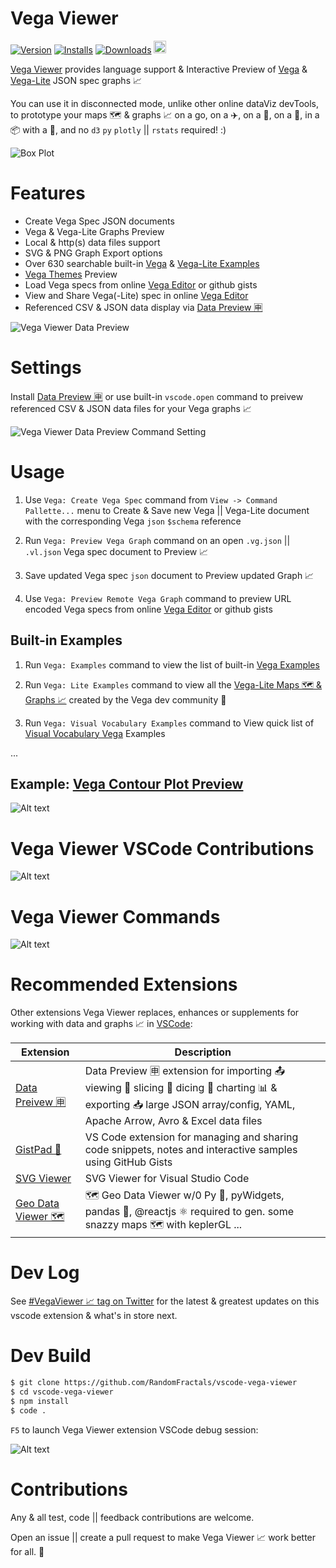 # Vega Viewer

[![Version](https://vsmarketplacebadge.apphb.com/version/RandomFractalsInc.vscode-vega-viewer.svg?color=orange&style=?style=for-the-badge&logo=visual-studio-code)](https://marketplace.visualstudio.com/items?itemName=RandomFractalsInc.vscode-vega-viewer)
[![Installs](https://vsmarketplacebadge.apphb.com/installs/RandomFractalsInc.vscode-vega-viewer.svg?color=orange)](https://marketplace.visualstudio.com/items?itemName=RandomFractalsInc.vscode-vega-viewer)
[![Downloads](https://vsmarketplacebadge.apphb.com/downloads/RandomFractalsInc.vscode-vega-viewer.svg?color=orange)](https://marketplace.visualstudio.com/items?itemName=RandomFractalsInc.vscode-vega-viewer)
<a href='https://ko-fi.com/F1F812DLR' target='_blank' title='support: https://ko-fi.com/dataPixy'>
  <img height='24' style='border:0px;height:20px;' src='https://az743702.vo.msecnd.net/cdn/kofi3.png?v=2' alt='https://ko-fi.com/dataPixy' /></a>

[Vega Viewer](https://marketplace.visualstudio.com/items?itemName=RandomFractalsInc.vscode-vega-viewer) provides language support & Interactive Preview of [Vega](https://vega.github.io/vega/) & 
[Vega-Lite](https://vega.github.io/vega-lite/) JSON spec graphs 📈

You can use it in disconnected mode, unlike other online dataViz devTools, to prototype your maps 🗺️ & graphs 📈 on a go, on a ✈️, on a 🚄, on a 🚤, in a 📦 with a 🐐, 
and no `d3` `py` `plotly` || `rstats` required! :)

![Box Plot](https://github.com/RandomFractals/vscode-vega-viewer/blob/master/images/vega-viewer-boxplot.png?raw=true 
 "Vega Viewer Box Plot Preview")


# Features

- Create Vega Spec JSON documents
- Vega & Vega-Lite Graphs Preview
- Local & http(s) data files support
- SVG & PNG Graph Export options
- Over 630 searchable built-in [Vega](https://vega.github.io/vega/examples/) & [Vega-Lite Examples](https://vega.github.io/vega-lite/examples/)
- [Vega Themes](https://twitter.com/search?q=%23vegaThemes&src=typed_query) Preview
- Load Vega specs from online [Vega Editor](https://vega.github.io/editor) or github gists
- View and Share Vega(-Lite) spec in online [Vega Editor](https://vega.github.io/editor)
- Referenced CSV & JSON data display via [Data Preview 🈸](https://marketplace.visualstudio.com/items?itemName=RandomFractalsInc.vscode-data-preview)

![Vega Viewer Data Preview](https://github.com/RandomFractals/vscode-vega-viewer/blob/master/images/vega-viewer-data-preview.png?raw=true 
 "Vega Viewer Data Preview")

# Settings

Install [Data Preview 🈸](https://marketplace.visualstudio.com/items?itemName=RandomFractalsInc.vscode-data-preview)
or use built-in `vscode.open` command to preivew referenced CSV & JSON data files for your Vega graphs 📈

![Vega Viewer Data Preview Command Setting](https://github.com/RandomFractals/vscode-vega-viewer/blob/master/images/vega-viewer-data-preview-command-setting.png?raw=true 
 "Vega Viewer Data Preview Command Setting")

# Usage 

1. Use `Vega: Create Vega Spec` command from `View -> Command Pallette...` menu 
to Create & Save new Vega || Vega-Lite document with the corresponding Vega `json` `$schema` reference

2. Run `Vega: Preview Vega Graph` command on an open `.vg.json` || `.vl.json` Vega spec document to Preview 📈

3. Save updated Vega spec `json` document to Preview updated Graph 📈

4. Use `Vega: Preview Remote Vega Graph` command to preview URL encoded Vega specs from online 
[Vega Editor](https://vega.github.io/editor) or github gists

## Built-in Examples

1. Run `Vega: Examples` command to view the list of built-in [Vega Examples](https://vega.github.io/vega/examples/)

2. Run `Vega: Lite Examples` command to view all the [Vega-Lite Maps 🗺 & Graphs 📈](https://vega.github.io/vega-lite/examples/) created by the Vega dev community 🤗

3. Run `Vega: Visual Vocabulary Examples` command to View quick list of [Visual Vocabulary Vega](https://github.com/gramener/visual-vocabulary-vega/) Examples

...

## Example: [Vega Contour Plot Preview](https://vega.github.io/vega/examples/contour-plot/)

![Alt text](https://github.com/RandomFractals/vscode-vega-viewer/blob/master/images/vega-viewer-contour.png?raw=true 
 "Vega Viewer Contour Plot Preview")

# Vega Viewer VSCode Contributions

![Alt text](https://github.com/RandomFractals/vscode-vega-viewer/blob/master/images/vega-viewer-contributions.png?raw=true 
 "Vega Viewer VSCode Contributions")

# Vega Viewer Commands

![Alt text](https://github.com/RandomFractals/vscode-vega-viewer/blob/master/images/vega-viewer-commands.png?raw=true 
 "Vega Viewer VSCode Commands")

# Recommended Extensions

Other extensions Vega Viewer replaces, enhances or supplements for working with data and graphs 📈 in [VSCode](https://code.visualstudio.com/):

| Extension | Description |
| --- | --- |
| [Data Preivew 🈸](https://marketplace.visualstudio.com/items?itemName=RandomFractalsInc.vscode-data-preview) | Data Preview 🈸 extension for importing 📤 viewing 🔎 slicing 🔪 dicing 🎲 charting 📊 & exporting 📥 large JSON array/config, YAML, Apache Arrow, Avro & Excel data files |
| [GistPad 📘](https://marketplace.visualstudio.com/items?itemName=vsls-contrib.gistfs) | VS Code extension for managing and sharing code snippets, notes and interactive samples using GitHub Gists |
| [SVG Viewer](https://marketplace.visualstudio.com/items?itemName=cssho.vscode-svgviewer) | SVG Viewer for Visual Studio Code |
| [Geo Data Viewer 🗺️](https://marketplace.visualstudio.com/items?itemName=RandomFractalsInc.geo-data-viewer) | 🗺️ Geo Data Viewer w/0 Py 🐍, pyWidgets, pandas 🐼,  @reactjs  ⚛️ required to gen. some snazzy maps 🗺️ with keplerGL ... |


# Dev Log

See [#VegaViewer 📈 tag on Twitter](https://twitter.com/hashtag/vegaviewer?f=tweets&vertical=default&src=hash) for the latest & greatest updates on this vscode extension & what's in store next.

# Dev Build

```bash
$ git clone https://github.com/RandomFractals/vscode-vega-viewer
$ cd vscode-vega-viewer
$ npm install
$ code .
```
`F5` to launch Vega Viewer extension VSCode debug session:

![Alt text](https://github.com/RandomFractals/vscode-vega-viewer/blob/master/images/vscode-vega-viewer-dev-screen.png?raw=true 
 "Vega Viewer Dev Preview")

# Contributions

Any & all test, code || feedback contributions are welcome. 

Open an issue || create a pull request to make Vega Viewer 📈 work better for all. 🤗

